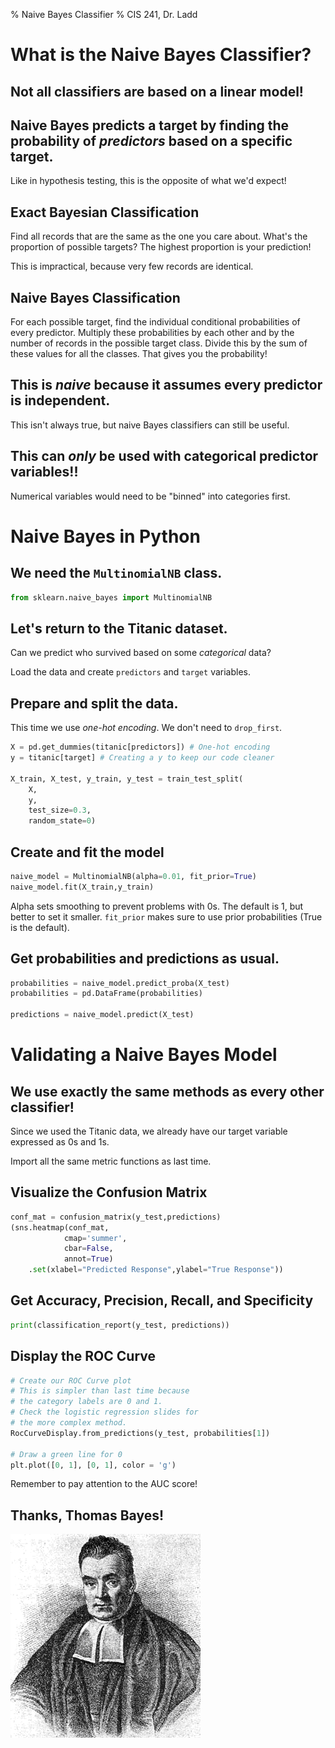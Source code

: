 % Naive Bayes Classifier
% CIS 241, Dr. Ladd

# What is the Naive Bayes Classifier?

## Not all classifiers are based on a linear model!

## Naive Bayes predicts a target by finding the probability of *predictors* based on a specific target.

Like in hypothesis testing, this is the opposite of what we'd expect!

## Exact Bayesian Classification

Find all records that are the same as the one you care about. What's the proportion of possible targets? The highest proportion is your prediction!

This is impractical, because very few records are identical.

## Naive Bayes Classification

For each possible target, find the individual conditional probabilities of every predictor. Multiply these probabilities by each other and by the number of records in the possible target class. Divide this by the sum of these values for all the classes. That gives you the probability!

## This is *naive* because it assumes every predictor is independent.

This isn't always true, but naive Bayes classifiers can still be useful.

## This can *only* be used with categorical predictor variables!!

Numerical variables would need to be "binned" into categories first.

# Naive Bayes in Python

## We need the `MultinomialNB` class.

```python
from sklearn.naive_bayes import MultinomialNB
```

## Let's return to the Titanic dataset.

Can we predict who survived based on some *categorical* data?

Load the data and create `predictors` and `target` variables.

## Prepare and split the data.

This time we use *one-hot encoding*. We don't need to `drop_first`.

```python
X = pd.get_dummies(titanic[predictors]) # One-hot encoding
y = titanic[target] # Creating a y to keep our code cleaner

X_train, X_test, y_train, y_test = train_test_split(
    X, 
    y, 
    test_size=0.3, 
    random_state=0)
```

## Create and fit the model

```python
naive_model = MultinomialNB(alpha=0.01, fit_prior=True)
naive_model.fit(X_train,y_train)
```

Alpha sets smoothing to prevent problems with 0s. The default is 1, but better to set it smaller. `fit_prior` makes sure to use prior probabilities (True is the default).

## Get probabilities and predictions as usual.

```python
probabilities = naive_model.predict_proba(X_test)
probabilities = pd.DataFrame(probabilities)

predictions = naive_model.predict(X_test)
```

# Validating a Naive Bayes Model

## We use exactly the same methods as every other classifier!

Since we used the Titanic data, we already have our target variable expressed as 0s and 1s.

Import all the same metric functions as last time.

## Visualize the Confusion Matrix

```python
conf_mat = confusion_matrix(y_test,predictions)
(sns.heatmap(conf_mat, 
            cmap='summer', 
            cbar=False, 
            annot=True)
    .set(xlabel="Predicted Response",ylabel="True Response"))
```

## Get Accuracy, Precision, Recall, and Specificity

```python
print(classification_report(y_test, predictions))
```

## Display the ROC Curve

```python
# Create our ROC Curve plot
# This is simpler than last time because
# the category labels are 0 and 1.
# Check the logistic regression slides for
# the more complex method.
RocCurveDisplay.from_predictions(y_test, probabilities[1])

# Draw a green line for 0
plt.plot([0, 1], [0, 1], color = 'g')
```

Remember to pay attention to the AUC score!

## Thanks, Thomas Bayes!

![](img/Thomas_Bayes.gif)

